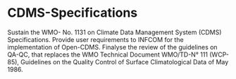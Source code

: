 # CDMS-Specifications
Sustain the WMO- No. 1131 on Climate Data Management System (CDMS) Specifications.
Provide user requirements to INFCOM for the implementation of Open-CDMS.
Finalyse the review of the guidelines on QA-QC, that replaces the WMO Technical Document WMO/TD-N° 111 (WCP-85), Guidelines on the Quality Control of Surface Climatological Data of May 1986.
